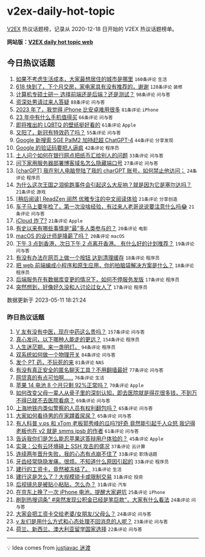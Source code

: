 # v2ex-daily-hot-topic

[V2EX](https://www.v2ex.com/) 热议话题榜，记录从 2020-12-18 日开始的 V2EX 热议话题榜单。

**网站版：[V2EX daily hot topic web](https://boojack.github.io/v2ex-daily-hot-topic-web/)**

## 今日热议话题

<!-- TODAY BEGIN -->

1. [如果不考虑生活成本，大家最想居住的城市是哪里](https://www.v2ex.com/t/939083) `160条评论` `生活`
1. [618 快到了，下个月交房，家电家具有没有推荐的，谢谢](https://www.v2ex.com/t/939117) `128条评论` `装修`
1. [计算机专硕士研一 选择前端还是后端？还是测试？](https://www.v2ex.com/t/939136) `98条评论` `问与答`
1. [资深处男请过来人答疑](https://www.v2ex.com/t/939066) `88条评论` `问与答`
1. [2023 年了，我觉得 iPhone 比安卓难用很多](https://www.v2ex.com/t/939263) `81条评论` `iPhone`
1. [23 年中有什么手机值得买](https://www.v2ex.com/t/939098) `66条评论` `问与答`
1. [即将推出的 LQBTQ 的壁纸挺好看的](https://www.v2ex.com/t/939129) `61条评论` `Apple`
1. [又阳了，新冠有特效药了吗？](https://www.v2ex.com/t/939069) `55条评论` `问与答`
1. [Google 新搜索 SGE PalM2 加持赶超 ChatGPT-4](https://www.v2ex.com/t/939100) `44条评论` `分享发现`
1. [Google 的验证码要把人逼疯](https://www.v2ex.com/t/939152) `42条评论` `程序员`
1. [土人问个如何在银行网点把纸币汇给别人的问题](https://www.v2ex.com/t/939288) `33条评论` `问与答`
1. [问下家用服务器部署博客域名怎么隐藏端口号](https://www.v2ex.com/t/939112) `27条评论` `问与答`
1. [[charGPT] 我在别人电脑登陆了我的 charGPT 账号，如何禁止他访问；](https://www.v2ex.com/t/939228) `24条评论` `程序员`
1. [为什么这次王国之泪偷跑事件会引起这么大反响？就是因为它是塞尔达吗？](https://www.v2ex.com/t/939250) `21条评论` `游戏`
1. [[稍后阅读] ReadZen 阅然 优雅专注的中文阅读体验](https://www.v2ex.com/t/939247) `21条评论` `分享创造`
1. [车子马上要年检了，第一次没啥经验，有过来人老哥说说要注意什么吗😂](https://www.v2ex.com/t/939239) `21条评论` `问与答`
1. [iCloud 炸了?](https://www.v2ex.com/t/939235) `21条评论` `Apple`
1. [有史以来有哪些事情是“最”多人类参与的？](https://www.v2ex.com/t/939333) `20条评论` `电影`
1. [macOS 的设计师是降薪了吗？](https://www.v2ex.com/t/939076) `20条评论` `macOS`
1. [下午 3 点到香港，次日下午 2 点离开香港。 有什么好的计划推荐？](https://www.v2ex.com/t/939160) `19条评论` `问与答`
1. [有没有办法在网页上做一个按钮 达到清理缓存](https://www.v2ex.com/t/939184) `18条评论` `程序员`
1. [把 web 前端编成小程序和原生应用，你的拍脑袋解决方案是什么？](https://www.v2ex.com/t/939081) `18条评论` `程序员`
1. [后端服务在有数据库变更的情况下，如何不停服务发版](https://www.v2ex.com/t/939227) `17条评论` `程序员`
1. [突然想到，好像好久没和人讨论过女人了](https://www.v2ex.com/t/939211) `17条评论` `程序员`

数据更新于 2023-05-11 18:21:24

<!-- TODAY END -->

### 昨日热议话题

<!-- YESTERDAY BEGIN -->

1. [V 友有没有中医，现在中药这么贵吗？](https://www.v2ex.com/t/938788) `157条评论` `问与答`
1. [真心发问，以下哪种人能走的更远？](https://www.v2ex.com/t/938825) `154条评论` `程序员`
1. [人生迷茫期，来一盏明灯。](https://www.v2ex.com/t/938829) `94条评论` `程序员`
1. [双系统如何做一个物理开关](https://www.v2ex.com/t/938775) `84条评论` `问与答`
1. [发个 PT 药，不玩死的来](https://www.v2ex.com/t/938793) `81条评论` `NAS`
1. [有没有真正安全的匿名聊天工具？不用翻墙最好](https://www.v2ex.com/t/938900) `77条评论` `问与答`
1. [网贷真的有点可怕啊......](https://www.v2ex.com/t/938893) `76条评论` `生活`
1. [苹果 14 电池 8 个月只剩 92%正常吗？](https://www.v2ex.com/t/938805) `70条评论` `Apple`
1. [如何改变父母一辈人从骨子里的深刻认知，即去医院就是得花很多钱，不到万不得已就不去医院看病？](https://www.v2ex.com/t/938795) `69条评论` `问与答`
1. [上海地铁内类似警察的人员有权利翻包吗？](https://www.v2ex.com/t/938794) `65条评论` `问与答`
1. [大家如何看待男的在家蹲着尿尿？](https://www.v2ex.com/t/938834) `65条评论` `问与答`
1. [有人科普 v.ps 和 xTom 老板郭秀峰的瓜吗?好奇 竟然能引起千人众怒 我记得老板也在 v2 就是 smms ipsb 的作者](https://www.v2ex.com/t/939029) `61条评论` `问与答`
1. [告诉我你们是怎么能忍苹果这答辩用户体验的？](https://www.v2ex.com/t/938971) `45条评论` `Apple`
1. [实录：公有云环境碰上 SSH 攻击的盛况](https://www.v2ex.com/t/939018) `37条评论` `云计算`
1. [连续两年晋升失败，我的心态有点崩不住了](https://www.v2ex.com/t/938925) `33条评论` `职场话题`
1. [牙齿经常隐隐发痛，很烦。不知道什么原因引起的](https://www.v2ex.com/t/938904) `33条评论` `程序员`
1. [建行的工资卡，竟然被冻结了。](https://www.v2ex.com/t/939027) `31条评论` `生活`
1. [建行这是怎么了？大规模锁卡或限制交易](https://www.v2ex.com/t/938807) `31条评论` `投资`
1. [后视镜总是被贴小粘贴，怎么办？](https://www.v2ex.com/t/938755) `31条评论` `汽车`
1. [在京东上换了一次 iPhone 电池，提醒大家避坑](https://www.v2ex.com/t/938966) `25条评论` `iPhone`
1. [刷到热搜词条” #突然发现公积金已经是笔巨款“，大家有什么看法](https://www.v2ex.com/t/938910) `24条评论` `问与答`
1. [大家会把工资卡交给老婆/女朋友/父母么？](https://www.v2ex.com/t/938756) `24条评论` `问与答`
1. [v 友们是用什么方式和心态处理不回消息的人呢？](https://www.v2ex.com/t/938891) `23条评论` `问与答`
1. [荷兰、新西兰、澳大利亚留学国家选择](https://www.v2ex.com/t/938976) `22条评论` `问与答`

<!-- YESTERDAY END -->

---

💡 Idea comes from [justjavac 迷渡](https://github.com/justjavac/)
